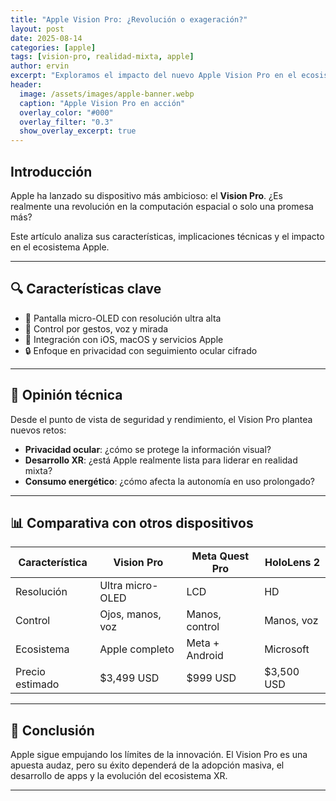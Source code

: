 ```yaml
---
title: "Apple Vision Pro: ¿Revolución o exageración?"
layout: post
date: 2025-08-14
categories: [apple]
tags: [vision-pro, realidad-mixta, apple]
author: ervin
excerpt: "Exploramos el impacto del nuevo Apple Vision Pro en el ecosistema tecnológico."
header:
  image: /assets/images/apple-banner.webp
  caption: "Apple Vision Pro en acción"
  overlay_color: "#000"
  overlay_filter: "0.3"
  show_overlay_excerpt: true
---
```


## Introducción

Apple ha lanzado su dispositivo más ambicioso: el **Vision Pro**. ¿Es realmente una revolución en la computación espacial o solo una promesa más?

Este artículo analiza sus características, implicaciones técnicas y el impacto en el ecosistema Apple.

---

## 🔍 Características clave

- 🎯 Pantalla micro-OLED con resolución ultra alta
- 🧠 Control por gestos, voz y mirada
- 🔗 Integración con iOS, macOS y servicios Apple
- 🔒 Enfoque en privacidad con seguimiento ocular cifrado

---

## 🧠 Opinión técnica

Desde el punto de vista de seguridad y rendimiento, el Vision Pro plantea nuevos retos:

- **Privacidad ocular**: ¿cómo se protege la información visual?
- **Desarrollo XR**: ¿está Apple realmente lista para liderar en realidad mixta?
- **Consumo energético**: ¿cómo afecta la autonomía en uso prolongado?

---

## 📊 Comparativa con otros dispositivos

| Característica       | Vision Pro        | Meta Quest Pro     | HoloLens 2         |
|----------------------|-------------------|---------------------|--------------------|
| Resolución           | Ultra micro-OLED  | LCD                 | HD                 |
| Control              | Ojos, manos, voz  | Manos, control      | Manos, voz         |
| Ecosistema           | Apple completo    | Meta + Android      | Microsoft          |
| Precio estimado      | $3,499 USD        | $999 USD            | $3,500 USD         |

---

## 🧭 Conclusión

Apple sigue empujando los límites de la innovación. El Vision Pro es una apuesta audaz, pero su éxito dependerá de la adopción masiva, el desarrollo de apps y la evolución del ecosistema XR.

---


